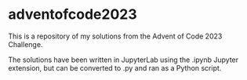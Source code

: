 # adventofcode2023
This is a repository of my solutions from the Advent of Code 2023 Challenge.

The solutions have been written in JupyterLab using the .ipynb Jupyter extension, but can be converted to .py and ran as a Python script.
